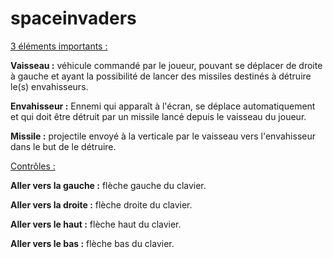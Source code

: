 # spaceinvaders

<u>3 éléments importants : </u>

<b>Vaisseau :</b> véhicule commandé par le joueur, pouvant se déplacer de droite à gauche et ayant la possibilité de lancer des missiles destinés à détruire le(s) envahisseurs.

<b>Envahisseur :</b> Ennemi qui apparaît à l'écran, se déplace automatiquement et qui doit être détruit par un missile lancé depuis le vaisseau du joueur.

<b>Missile :</b> projectile envoyé à la verticale par le vaisseau vers l'envahisseur dans le but de le détruire.



<u>Contrôles : </u>

<b>Aller vers la gauche :</b> flèche gauche du clavier.

<b>Aller vers la droite :</b> flèche droite du clavier.

<b>Aller vers le haut :</b> flèche haut du clavier.

<b>Aller vers le bas :</b> flèche bas du clavier.
